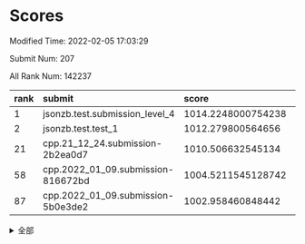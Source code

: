 # Scores

Modified Time: 2022-02-05 17:03:29

Submit Num: 207

All Rank Num: 142237

| rank |               submit               |       score        |       sigma        | pk_num |
| :--- | :--------------------------------- | :----------------- | :----------------- | :----- |
| 1    | jsonzb.test.submission_level_4     | 1014.2248000754238 | 0.8233992765991858 | 2748   |
| 2    | jsonzb.test.test_1                 | 1012.279800564656  | 0.8015005959862918 | 2753   |
| 21   | cpp.21_12_24.submission-2b2ea0d7   | 1010.506632545134  | 0.7802057129363497 | 2750   |
| 58   | cpp.2022_01_09.submission-816672bd | 1004.5211545128742 | 0.7279581796894105 | 2754   |
| 87   | cpp.2022_01_09.submission-5b0e3de2 | 1002.958460848442  | 0.711943313705281  | 2748   |


<details>
<summary>全部</summary>

| rank |                 submit                 |       score        |       sigma        | pk_num |
| :--- | :------------------------------------- | :----------------- | :----------------- | :----- |
| 1    | jsonzb.test.submission_level_4         | 1014.2248000754238 | 0.8233992765991858 | 2748   |
| 2    | jsonzb.test.test_1                     | 1012.279800564656  | 0.8015005959862918 | 2753   |
| 3    | gobigger.level_3.submission_level_3_5  | 1011.5322072387225 | 0.7829463749502376 | 2748   |
| 4    | gobigger.level_3.submission_level_3_35 | 1011.4267362081964 | 0.774226217329067  | 2752   |
| 5    | gobigger.level_3.submission_level_3_2  | 1011.1091447887819 | 0.781723865913838  | 2750   |
| 6    | gobigger.level_3.submission_level_3_4  | 1011.1058005195173 | 0.7590837055165153 | 2750   |
| 7    | gobigger.level_3.submission_level_3_0  | 1010.994066598543  | 0.7734263214598169 | 2753   |
| 8    | gobigger.level_3.submission_level_3_28 | 1010.8740274693431 | 0.752324170951435  | 2748   |
| 9    | gobigger.level_3.submission_level_3_3  | 1010.8630622259554 | 0.7525283841564351 | 2744   |
| 10   | gobigger.level_3.submission_level_3_40 | 1010.8009264308854 | 0.7599846638303968 | 2747   |
| 11   | gobigger.level_3.submission_level_3_39 | 1010.7723921813947 | 0.7767992313141241 | 2749   |
| 12   | gobigger.level_3.submission_level_3_21 | 1010.7713888387451 | 0.767642101730887  | 2746   |
| 13   | gobigger.level_3.submission_level_3_41 | 1010.6904811666302 | 0.7636009993264145 | 2752   |
| 14   | gobigger.level_3.submission_level_3_43 | 1010.6659533031792 | 0.759840400656039  | 2748   |
| 15   | gobigger.level_3.submission_level_3_30 | 1010.658203693902  | 0.7566968494965239 | 2749   |
| 16   | gobigger.level_3.submission_level_3_48 | 1010.6547540535863 | 0.7632783002076833 | 2749   |
| 17   | gobigger.level_3.submission_level_3_42 | 1010.624836578152  | 0.7710115334931212 | 2747   |
| 18   | gobigger.level_3.submission_level_3_6  | 1010.6184424315059 | 0.762043809847692  | 2743   |
| 19   | gobigger.level_3.submission_level_3_11 | 1010.5901378835766 | 0.7583840009115045 | 2744   |
| 20   | gobigger.level_3.submission_level_3_46 | 1010.5663681901657 | 0.7609900857116582 | 2749   |
| 21   | cpp.21_12_24.submission-2b2ea0d7       | 1010.506632545134  | 0.7802057129363497 | 2750   |
| 22   | gobigger.level_3.submission_level_3_8  | 1010.4461748695505 | 0.7568989623868508 | 2751   |
| 23   | gobigger.level_3.submission_level_3_45 | 1010.4272968406959 | 0.7798498891345897 | 2748   |
| 24   | gobigger.level_3.submission_level_3_13 | 1010.3864160510993 | 0.753880273069908  | 2744   |
| 25   | gobigger.level_3.submission_level_3_20 | 1010.263099131162  | 0.7690334796353476 | 2752   |
| 26   | gobigger.level_3.submission_level_3_12 | 1010.204064000015  | 0.7501057833991269 | 2752   |
| 27   | gobigger.level_3.submission_level_3_25 | 1010.1594563641249 | 0.7544925307265751 | 2752   |
| 28   | gobigger.level_3.submission_level_3_17 | 1010.1292953445788 | 0.7656245759792387 | 2747   |
| 29   | gobigger.level_3.submission_level_3_10 | 1010.1153882461098 | 0.7698669125644386 | 2744   |
| 30   | gobigger.level_3.submission_level_3_7  | 1010.0366555386054 | 0.753693520369232  | 2746   |
| 31   | gobigger.level_3.submission_level_3_44 | 1010.0338890859421 | 0.7759291767382822 | 2750   |
| 32   | gobigger.level_3.submission_level_3_18 | 1010.0233405599026 | 0.759637636557663  | 2751   |
| 33   | gobigger.level_3.submission_level_3_49 | 1010.0074711085244 | 0.7599904583494886 | 2751   |
| 34   | gobigger.level_3.submission_level_3_36 | 1009.9416103317326 | 0.7702444640684458 | 2751   |
| 35   | gobigger.level_3.submission_level_3_34 | 1009.8500232885295 | 0.7910136135485143 | 2744   |
| 36   | gobigger.level_3.submission_level_3_38 | 1009.7728485947774 | 0.7579758293923765 | 2743   |
| 37   | gobigger.level_3.submission_level_3_29 | 1009.6909687254349 | 0.7497526883322028 | 2749   |
| 38   | gobigger.level_3.submission_level_3_14 | 1009.6453891575446 | 0.7774925321639806 | 2753   |
| 39   | gobigger.level_3.submission_level_3_23 | 1009.5364817318851 | 0.7717011503710798 | 2742   |
| 40   | gobigger.level_3.submission_level_3_37 | 1009.5097249974451 | 0.72997978727676   | 2746   |
| 41   | gobigger.level_3.submission_level_3_24 | 1009.5093185992303 | 0.7539031615374545 | 2756   |
| 42   | gobigger.level_3.submission_level_3_1  | 1009.3989410917877 | 0.7574265884091107 | 2746   |
| 43   | gobigger.level_3.submission_level_3_47 | 1009.3712790037574 | 0.7385336418445575 | 2748   |
| 44   | gobigger.level_3.submission_level_3_16 | 1009.3285110000222 | 0.7368664096325405 | 2749   |
| 45   | gobigger.level_3.submission_level_3_22 | 1009.2373868732088 | 0.763506491798171  | 2748   |
| 46   | gobigger.level_3.submission_level_3_27 | 1008.9379481240884 | 0.7411847086325772 | 2748   |
| 47   | gobigger.level_3.submission_level_3_31 | 1008.851770840297  | 0.7649184117028321 | 2747   |
| 48   | gobigger.level_3.submission_level_3_9  | 1008.6873064465038 | 0.7370927369365015 | 2749   |
| 49   | gobigger.level_3.submission_level_3_26 | 1008.6692536172902 | 0.7440015808550433 | 2748   |
| 50   | gobigger.level_3.submission_level_3_19 | 1008.4556467973006 | 0.7398167192254688 | 2748   |
| 51   | gobigger.level_3.submission_level_3_32 | 1008.3521342366262 | 0.7458025310983695 | 2749   |
| 52   | gobigger.level_3.submission_level_3_33 | 1008.2583302056142 | 0.7510820241980013 | 2749   |
| 53   | gobigger.level_3.submission_level_3_15 | 1007.8655126452525 | 0.7471167622538172 | 2755   |
| 54   | gobigger.level_1.submission_level_1_5  | 1005.2309375163065 | 0.7226953326917719 | 2748   |
| 55   | gobigger.level_1.submission_level_1_44 | 1004.714282651726  | 0.7253478795856042 | 2745   |
| 56   | gobigger.level_1.submission_level_1_17 | 1004.5847763990205 | 0.7215644982476118 | 2748   |
| 57   | gobigger.level_1.submission_level_1_43 | 1004.5673316756709 | 0.7172382996846928 | 2750   |
| 58   | cpp.2022_01_09.submission-816672bd     | 1004.5211545128742 | 0.7279581796894105 | 2754   |
| 59   | gobigger.level_1.submission_level_1_26 | 1004.3454541625662 | 0.7102026857762086 | 2750   |
| 60   | gobigger.level_1.submission_level_1_35 | 1004.338678433746  | 0.7199905702099002 | 2748   |
| 61   | gobigger.level_1.submission_level_1_28 | 1004.3247221381305 | 0.7182459676501188 | 2752   |
| 62   | gobigger.level_1.submission_level_1_9  | 1004.0875835712029 | 0.7205283165694716 | 2747   |
| 63   | gobigger.level_1.submission_level_1_14 | 1004.0509577033006 | 0.7251861882446229 | 2749   |
| 64   | gobigger.level_1.submission_level_1_31 | 1003.9927624905594 | 0.7131814207119435 | 2748   |
| 65   | gobigger.level_1.submission_level_1_16 | 1003.9895698721394 | 0.7252651369835141 | 2753   |
| 66   | gobigger.level_1.submission_level_1_45 | 1003.9597497436487 | 0.722953310740241  | 2752   |
| 67   | gobigger.level_1.submission_level_1_32 | 1003.8901630883556 | 0.7096729638107289 | 2746   |
| 68   | gobigger.level_1.submission_level_1_40 | 1003.8678408820064 | 0.7155783314945106 | 2749   |
| 69   | gobigger.level_1.submission_level_1_29 | 1003.7156387839874 | 0.7254685119495755 | 2747   |
| 70   | gobigger.level_1.submission_level_1_2  | 1003.7008052637481 | 0.7282455064028664 | 2751   |
| 71   | gobigger.level_1.submission_level_1_12 | 1003.7002301416185 | 0.715160943772008  | 2750   |
| 72   | gobigger.level_1.submission_level_1_33 | 1003.6615593742617 | 0.7072189497692646 | 2753   |
| 73   | gobigger.level_1.submission_level_1_22 | 1003.5921582426265 | 0.7178173229185301 | 2750   |
| 74   | gobigger.level_1.submission_level_1_11 | 1003.5701432621714 | 0.7136248576580705 | 2744   |
| 75   | gobigger.level_1.submission_level_1_8  | 1003.5400015675732 | 0.7155926873742123 | 2740   |
| 76   | gobigger.level_1.submission_level_1_4  | 1003.3823342993504 | 0.7142053895107908 | 2752   |
| 77   | gobigger.level_1.submission_level_1_20 | 1003.3576840431401 | 0.7180336559338513 | 2748   |
| 78   | gobigger.level_1.submission_level_1_15 | 1003.3358249123971 | 0.7170723401551417 | 2745   |
| 79   | gobigger.level_1.submission_level_1_47 | 1003.2730790920007 | 0.7094174460510262 | 2751   |
| 80   | gobigger.level_1.submission_level_1_1  | 1003.2430275208224 | 0.7109925028386208 | 2747   |
| 81   | gobigger.level_1.submission_level_1_7  | 1003.1888320748948 | 0.7157705347523667 | 2750   |
| 82   | gobigger.level_1.submission_level_1_21 | 1003.1078292907986 | 0.708886563694007  | 2747   |
| 83   | gobigger.level_1.submission_level_1_42 | 1003.098923909784  | 0.7221478307949758 | 2747   |
| 84   | gobigger.level_1.submission_level_1_10 | 1003.0905312371775 | 0.714489781784743  | 2746   |
| 85   | gobigger.level_1.submission_level_1_34 | 1002.9993042316858 | 0.7126255692081959 | 2753   |
| 86   | gobigger.level_1.submission_level_1_3  | 1002.9839404514922 | 0.7152182365873169 | 2748   |
| 87   | cpp.2022_01_09.submission-5b0e3de2     | 1002.958460848442  | 0.711943313705281  | 2748   |
| 88   | gobigger.level_1.submission_level_1_46 | 1002.8797579804716 | 0.7222840541578246 | 2744   |
| 89   | gobigger.level_1.submission_level_1_49 | 1002.852955166081  | 0.7132448812472733 | 2749   |
| 90   | gobigger.level_1.submission_level_1_23 | 1002.77939745318   | 0.7211236581604343 | 2752   |
| 91   | gobigger.level_1.submission_level_1_6  | 1002.7224132499624 | 0.715903243464862  | 2746   |
| 92   | gobigger.level_1.submission_level_1_48 | 1002.6878215212488 | 0.7202745450240822 | 2753   |
| 93   | gobigger.level_1.submission_level_1_41 | 1002.6766250377088 | 0.724297971609398  | 2745   |
| 94   | gobigger.level_1.submission_level_1_18 | 1002.5150142882011 | 0.7097816048483491 | 2749   |
| 95   | gobigger.level_1.submission_level_1_13 | 1002.4506641592955 | 0.725849512503959  | 2742   |
| 96   | gobigger.level_1.submission_level_1_27 | 1002.4475243780839 | 0.7209287843832106 | 2748   |
| 97   | gobigger.level_1.submission_level_1_30 | 1002.3615608649525 | 0.7130384470526637 | 2745   |
| 98   | gobigger.level_1.submission_level_1_24 | 1002.3530027045616 | 0.7115091548404812 | 2746   |
| 99   | gobigger.level_1.submission_level_1_0  | 1002.3235002113432 | 0.7123484624677835 | 2750   |
| 100  | gobigger.level_1.submission_level_1_37 | 1002.2425091447823 | 0.7098784593878715 | 2753   |
| 101  | gobigger.level_1.submission_level_1_19 | 1001.7552631927008 | 0.7124881536514415 | 2748   |
| 102  | gobigger.level_1.submission_level_1_39 | 1001.6544183156276 | 0.7220512151248839 | 2745   |
| 103  | gobigger.level_1.submission_level_1_38 | 1001.5719993625263 | 0.7074469439510798 | 2750   |
| 104  | gobigger.level_1.submission_level_1_36 | 1001.4421260582703 | 0.7230019172169905 | 2750   |
| 105  | gobigger.level_1.submission_level_1_25 | 1001.3220966382588 | 0.7024744394594049 | 2750   |
| 106  | gobigger.random.submission_random_9    | 997.9882807446788  | 0.6996062764471965 | 2749   |
| 107  | gobigger.random.submission_random_23   | 997.6330526282246  | 0.7151013345327847 | 2749   |
| 108  | gobigger.random.submission_random_37   | 997.4591639511523  | 0.7140381958973956 | 2751   |
| 109  | gobigger.random.submission_random_20   | 996.9118331725715  | 0.7066872495328106 | 2751   |
| 110  | gobigger.random.submission_random_28   | 996.8448219061489  | 0.7229835914448742 | 2746   |
| 111  | gobigger.random.submission_random_22   | 996.8318234605935  | 0.7047735035909156 | 2745   |
| 112  | gobigger.random.submission_random_18   | 996.7656250012553  | 0.71273526434516   | 2744   |
| 113  | gobigger.random.submission_random_15   | 996.7472240331512  | 0.7059995559685877 | 2748   |
| 114  | gobigger.random.submission_random_17   | 996.6631269718516  | 0.7100992281739099 | 2749   |
| 115  | gobigger.random.submission_random_5    | 996.6435803742177  | 0.7199888840118319 | 2749   |
| 116  | gobigger.random.submission_random_47   | 996.6413909513652  | 0.70575701856703   | 2742   |
| 117  | gobigger.random.submission_random_44   | 996.5778526273549  | 0.7181082293366272 | 2748   |
| 118  | gobigger.random.submission_random_25   | 996.5516811388874  | 0.7073212360961988 | 2748   |
| 119  | gobigger.random.submission_random_30   | 996.5510999819949  | 0.707242971566445  | 2749   |
| 120  | gobigger.random.submission_random_36   | 996.5360404837124  | 0.7153099369934649 | 2750   |
| 121  | gobigger.random.submission_random_0    | 996.5342222242627  | 0.7199126420676971 | 2747   |
| 122  | gobigger.random.submission_random_12   | 996.4573888460623  | 0.7087023134557701 | 2747   |
| 123  | gobigger.random.submission_random_31   | 996.4235451392983  | 0.7144971621969947 | 2753   |
| 124  | gobigger.random.submission_random_40   | 996.2936051053649  | 0.7147847237577173 | 2755   |
| 125  | gobigger.random.submission_random_32   | 996.2333668357046  | 0.711368510764926  | 2750   |
| 126  | gobigger.random.submission_random_1    | 996.1444594436119  | 0.7068224293113086 | 2742   |
| 127  | gobigger.random.submission_random_33   | 996.1419988377379  | 0.7093950051455197 | 2747   |
| 128  | gobigger.random.submission_random_49   | 996.1276237139858  | 0.7058766631359036 | 2749   |
| 129  | gobigger.random.submission_random_38   | 996.0488893422119  | 0.6997534083135866 | 2750   |
| 130  | gobigger.random.submission_random_4    | 996.0039725357703  | 0.7201591188821048 | 2748   |
| 131  | gobigger.random.submission_random_41   | 995.994615103351   | 0.7109980095479093 | 2749   |
| 132  | gobigger.random.submission_random_35   | 995.9893247258108  | 0.7057923175890923 | 2747   |
| 133  | gobigger.random.submission_random_6    | 995.9890390158906  | 0.707131838232331  | 2746   |
| 134  | gobigger.random.submission_random_46   | 995.9352575900309  | 0.7106453612115797 | 2743   |
| 135  | gobigger.random.submission_random_14   | 995.9325368332381  | 0.7243243978730457 | 2749   |
| 136  | gobigger.random.submission_random_7    | 995.9229654904502  | 0.716423404386295  | 2752   |
| 137  | gobigger.random.submission_random_21   | 995.9104593079512  | 0.712725787919492  | 2752   |
| 138  | gobigger.random.submission_random_48   | 995.8742554398139  | 0.7014590685138943 | 2748   |
| 139  | gobigger.random.submission_random_34   | 995.8253461160474  | 0.7082489023644004 | 2748   |
| 140  | gobigger.random.submission_random_3    | 995.6865975859065  | 0.7096988042522229 | 2748   |
| 141  | gobigger.random.submission_random_42   | 995.6772911749661  | 0.7111863623304352 | 2748   |
| 142  | gobigger.random.submission_random_11   | 995.6702168425948  | 0.7145808194649804 | 2745   |
| 143  | gobigger.random.submission_random_19   | 995.6131068410089  | 0.7168263536576936 | 2748   |
| 144  | gobigger.random.submission_random_24   | 995.5408972116179  | 0.7390411983626752 | 2751   |
| 145  | gobigger.random.submission_random_45   | 995.5371454289833  | 0.7104269441061655 | 2748   |
| 146  | gobigger.random.submission_random_13   | 995.4629804042537  | 0.7018732590078247 | 2748   |
| 147  | gobigger.random.submission_random_10   | 995.4131925124872  | 0.7051413064184098 | 2746   |
| 148  | gobigger.random.submission_random_29   | 995.2861398496457  | 0.7087481924035195 | 2747   |
| 149  | gobigger.random.submission_random_39   | 995.2785681212408  | 0.7094757315073197 | 2753   |
| 150  | gobigger.random.submission_random_26   | 995.2519565083524  | 0.7176864401474273 | 2751   |
| 151  | gobigger.random.submission_random_16   | 995.2486311020664  | 0.7183007035074686 | 2751   |
| 152  | gobigger.random.submission_random_27   | 995.242019813865   | 0.7096681529719939 | 2753   |
| 153  | gobigger.random.submission_random_2    | 994.8651315984987  | 0.7064922427294079 | 2750   |
| 154  | gobigger.random.submission_random_8    | 994.6733837288509  | 0.7239365918797376 | 2751   |
| 155  | gobigger.random.submission_random_43   | 994.2148047516114  | 0.7349965672451164 | 2748   |
| 156  | gobigger.level_2.submission_level_2_34 | 993.9595022272407  | 0.7274592346386098 | 2750   |
| 157  | gobigger.level_2.submission_level_2_46 | 993.9455718541215  | 0.7301222014076181 | 2744   |
| 158  | gobigger.level_2.submission_level_2_2  | 993.7012546307162  | 0.7266079438705372 | 2750   |
| 159  | gobigger.level_2.submission_level_2_14 | 993.3080959730516  | 0.727960319305599  | 2749   |
| 160  | gobigger.level_2.submission_level_2_42 | 993.0789136624982  | 0.753874319298594  | 2749   |
| 161  | gobigger.level_2.submission_level_2_45 | 993.0147936467962  | 0.7380840414272888 | 2748   |
| 162  | gobigger.level_2.submission_level_2_37 | 992.9491102237478  | 0.7370509939868907 | 2750   |
| 163  | gobigger.level_2.submission_level_2_49 | 992.9154321807217  | 0.731566416232497  | 2749   |
| 164  | gobigger.level_2.submission_level_2_27 | 992.8903392448485  | 0.7325466598122201 | 2752   |
| 165  | gobigger.level_2.submission_level_2_0  | 992.7803507748662  | 0.7417711213258165 | 2745   |
| 166  | gobigger.level_2.submission_level_2_19 | 992.5966505903767  | 0.748798289929019  | 2744   |
| 167  | gobigger.level_2.submission_level_2_36 | 992.5569632262175  | 0.7632750678566352 | 2750   |
| 168  | gobigger.level_2.submission_level_2_23 | 992.4487712965066  | 0.7334243901413441 | 2747   |
| 169  | gobigger.level_2.submission_level_2_22 | 992.4025797043191  | 0.7502018941951838 | 2744   |
| 170  | gobigger.level_2.submission_level_2_43 | 992.2143801656537  | 0.7431320559512788 | 2746   |
| 171  | gobigger.level_2.submission_level_2_47 | 992.1905209456604  | 0.7712673835087842 | 2746   |
| 172  | gobigger.level_2.submission_level_2_18 | 992.1804235567224  | 0.7532503898221472 | 2749   |
| 173  | gobigger.level_2.submission_level_2_30 | 992.1747079375116  | 0.7409441512621594 | 2746   |
| 174  | gobigger.level_2.submission_level_2_38 | 992.1715009354277  | 0.7474127783446389 | 2746   |
| 175  | gobigger.level_2.submission_level_2_48 | 992.1602250601408  | 0.7415157036905511 | 2746   |
| 176  | gobigger.level_2.submission_level_2_7  | 992.1455371031491  | 0.7428161923594964 | 2749   |
| 177  | gobigger.level_2.submission_level_2_40 | 992.1346091787505  | 0.7364708919096821 | 2744   |
| 178  | gobigger.level_2.submission_level_2_17 | 992.1202819278647  | 0.7440400992707994 | 2749   |
| 179  | gobigger.level_2.submission_level_2_39 | 992.1142911999316  | 0.7648937129943141 | 2753   |
| 180  | gobigger.level_2.submission_level_2_12 | 992.1006152811018  | 0.7555170319712035 | 2747   |
| 181  | gobigger.level_2.submission_level_2_15 | 992.0875724656631  | 0.7480558660836688 | 2752   |
| 182  | gobigger.level_2.submission_level_2_26 | 992.0706423716666  | 0.7372838278335224 | 2745   |
| 183  | gobigger.level_2.submission_level_2_44 | 992.0599108430508  | 0.7300517510819817 | 2754   |
| 184  | gobigger.level_2.submission_level_2_20 | 992.0133972535585  | 0.7406915271256638 | 2755   |
| 185  | gobigger.level_2.submission_level_2_1  | 991.9932609745686  | 0.7608764242092448 | 2745   |
| 186  | gobigger.level_2.submission_level_2_13 | 991.8875519291606  | 0.7615504653791317 | 2753   |
| 187  | gobigger.level_2.submission_level_2_41 | 991.6632297374598  | 0.7539352599403903 | 2746   |
| 188  | gobigger.level_2.submission_level_2_33 | 991.6166478062962  | 0.7475961039800142 | 2751   |
| 189  | gobigger.level_2.submission_level_2_9  | 991.4473299998825  | 0.7431163366744906 | 2750   |
| 190  | gobigger.level_2.submission_level_2_6  | 991.3410182119634  | 0.7582960585567646 | 2748   |
| 191  | gobigger.level_2.submission_level_2_11 | 991.2144208237935  | 0.744368790905337  | 2751   |
| 192  | gobigger.level_2.submission_level_2_29 | 991.1558724629759  | 0.7656767428608348 | 2745   |
| 193  | gobigger.level_2.submission_level_2_28 | 991.111342214205   | 0.7645146088597234 | 2754   |
| 194  | gobigger.level_2.submission_level_2_35 | 991.1011968025114  | 0.7600469018940023 | 2752   |
| 195  | gobigger.level_2.submission_level_2_3  | 991.0637241406158  | 0.7649481987752275 | 2751   |
| 196  | gobigger.level_2.submission_level_2_31 | 991.0507084831489  | 0.7564059803897679 | 2751   |
| 197  | gobigger.level_2.submission_level_2_8  | 991.0299571225981  | 0.7726451219795543 | 2746   |
| 198  | gobigger.level_2.submission_level_2_25 | 990.9672587132106  | 0.7820969744736972 | 2751   |
| 199  | gobigger.level_2.submission_level_2_21 | 990.9345904246262  | 0.7431897218656257 | 2745   |
| 200  | gobigger.level_2.submission_level_2_10 | 990.8089143734758  | 0.7371872560574216 | 2751   |
| 201  | gobigger.level_2.submission_level_2_32 | 990.641508476183   | 0.7693396127588201 | 2752   |
| 202  | gobigger.level_2.submission_level_2_4  | 990.4469595437913  | 0.7636010175913542 | 2748   |
| 203  | gobigger.level_2.submission_level_2_16 | 990.2717045337921  | 0.7608958564467718 | 2743   |
| 204  | gobigger.level_2.submission_level_2_24 | 989.4545827352018  | 0.7894629974198089 | 2750   |
| 205  | gobigger.level_2.submission_level_2_5  | 989.4455029861207  | 0.7761295574866014 | 2750   |
| 206  | gobigger.none.submission_none_0        | 977.2488171683273  | 1.3612337630891738 | 2750   |
| 207  | gobigger.none.submission_none_1        | 974.3270729292691  | 1.4891283637310118 | 2748   |

</details>